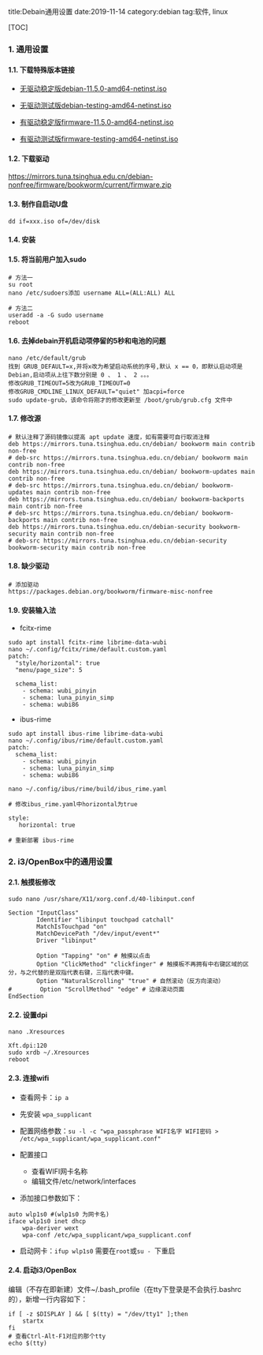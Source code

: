 title:Debain通用设置
date:2019-11-14
category:debian
tag:软件, linux

[TOC]

### 1. 通用设置

#### 1.1. 下载特殊版本链接

- [无驱动稳定版debian-11.5.0-amd64-netinst.iso](https://cdimage.debian.org/debian-cd/current/amd64/iso-cd/debian-11.5.0-amd64-netinst.iso)

- [无驱动测试版debian-testing-amd64-netinst.iso](https://cdimage.debian.org/cdimage/weekly-builds/amd64/iso-cd/debian-testing-amd64-netinst.iso)

- [有驱动稳定版firmware-11.5.0-amd64-netinst.iso](https://cdimage.debian.org/cdimage/unofficial/non-free/cd-including-firmware/current/amd64/iso-cd/firmware-11.5.0-amd64-netinst.iso)

- [有驱动测试版firmware-testing-amd64-netinst.iso](https://cdimage.debian.org/cdimage/unofficial/non-free/cd-including-firmware/weekly-builds/amd64/iso-cd/firmware-testing-amd64-netinst.iso)

#### 1.2. 下载驱动

<https://mirrors.tuna.tsinghua.edu.cn/debian-nonfree/firmware/bookworm/current/firmware.zip>

#### 1.3. 制作自启动U盘

`dd if=xxx.iso of=/dev/disk`

#### 1.4. 安装

#### 1.5. 将当前用户加入sudo

```
# 方法一
su root
nano /etc/sudoers添加 username ALL=(ALL:ALL) ALL

# 方法二
useradd -a -G sudo username
reboot
```

#### 1.6. 去掉debain开机启动项停留的5秒和电池的问题

```
nano /etc/default/grub
找到 GRUB_DEFAULT=x,并将x改为希望启动系统的序号,默认 x == 0，即默认启动项是 Debian,启动项从上往下数分别是 0 、 1 、 2 。。。
修改GRUB_TIMEOUT=5改为GRUB_TIMEOUT=0
修改GRUB_CMDLINE_LINUX_DEFAULT="quiet" 加acpi=force
sudo update-grub，该命令将刚才的修改更新至 /boot/grub/grub.cfg 文件中
```

#### 1.7. 修改源

```
# 默认注释了源码镜像以提高 apt update 速度，如有需要可自行取消注释
deb https://mirrors.tuna.tsinghua.edu.cn/debian/ bookworm main contrib non-free
# deb-src https://mirrors.tuna.tsinghua.edu.cn/debian/ bookworm main contrib non-free
deb https://mirrors.tuna.tsinghua.edu.cn/debian/ bookworm-updates main contrib non-free
# deb-src https://mirrors.tuna.tsinghua.edu.cn/debian/ bookworm-updates main contrib non-free
deb https://mirrors.tuna.tsinghua.edu.cn/debian/ bookworm-backports main contrib non-free
# deb-src https://mirrors.tuna.tsinghua.edu.cn/debian/ bookworm-backports main contrib non-free
deb https://mirrors.tuna.tsinghua.edu.cn/debian-security bookworm-security main contrib non-free
# deb-src https://mirrors.tuna.tsinghua.edu.cn/debian-security bookworm-security main contrib non-free
```

#### 1.8. 缺少驱动

```
# 添加驱动
https://packages.debian.org/bookworm/firmware-misc-nonfree
```

#### 1.9. 安装输入法

- fcitx-rime

```
sudo apt install fcitx-rime librime-data-wubi
nano ~/.config/fcitx/rime/default.custom.yaml
patch:
  "style/horizontal": true
  "menu/page_size": 5

  schema_list:
    - schema: wubi_pinyin
    - schema: luna_pinyin_simp
    - schema: wubi86
```

- ibus-rime

```
sudo apt install ibus-rime librime-data-wubi
nano ~/.config/ibus/rime/default.custom.yaml
patch:
  schema_list:
    - schema: wubi_pinyin
    - schema: luna_pinyin_simp
    - schema: wubi86

nano ~/.config/ibus/rime/build/ibus_rime.yaml

# 修改ibus_rime.yaml中horizontal为true

style:
   horizontal: true

# 重新部署 ibus-rime
```

### 2. i3/OpenBox中的通用设置

#### 2.1. 触摸板修改

```
sudo nano /usr/share/X11/xorg.conf.d/40-libinput.conf

Section "InputClass"
        Identifier "libinput touchpad catchall"
        MatchIsTouchpad "on"
        MatchDevicePath "/dev/input/event*"
        Driver "libinput"

        Option "Tapping" "on" # 触摸以点击
        Option "ClickMethod" "clickfinger" # 触摸板不再拥有中右键区域的区分，与之代替的是双指代表右键，三指代表中键。
        Option "NaturalScrolling" "true" # 自然滚动（反方向滚动）
#        Option "ScrollMethod" "edge" # 边缘滚动页面
EndSection
```

#### 2.2. 设置dpi

```
nano .Xresources

Xft.dpi:120
sudo xrdb ~/.Xresources
reboot
```

#### 2.3. 连接wifi

- 查看网卡：`ip a`

- 先安装 `wpa_supplicant`

- 配置网络参数：`su -l -c "wpa_passphrase WIFI名字 WIFI密码 > /etc/wpa_supplicant/wpa_supplicant.conf"`

- 配置接口
  
  - 查看WIFI网卡名称
  - 编辑文件/etc/network/interfaces

- 添加接口参数如下：

```
auto wlp1s0 #(wlp1s0 为网卡名)
iface wlp1s0 inet dhcp
    wpa-deriver wext
    wpa-conf /etc/wpa_supplicant/wpa_supplicant.conf
```

- 启动网卡：`ifup wlp1s0` 需要在`root`或`su - `下重启

#### 2.4. 启动i3/OpenBox

编辑（不存在即新建）文件~/.bash_profile（在tty下登录是不会执行.bashrc的），新增一行内容如下：

```
if [ -z $DISPLAY ] && [ $(tty) = "/dev/tty1" ];then
    startx
fi
# 查看Ctrl-Alt-F1对应的那个tty
echo $(tty)
```